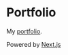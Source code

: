 # Portfolio

My [portfolio](https://mrnight.me/).

Powered by [Next.js](https://github.com/vercel/next.js)
